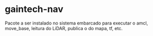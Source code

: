 # gaintech-nav

Pacote a ser instalado no sistema embarcado para executar o amcl, move_base, leitura do LiDAR, publica o do mapa, tf, etc.
